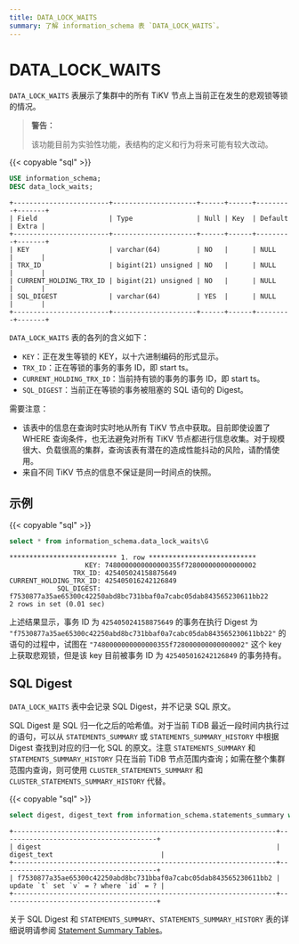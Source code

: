```yaml
---
title: DATA_LOCK_WAITS
summary: 了解 information_schema 表 `DATA_LOCK_WAITS`。
---
```


# DATA_LOCK_WAITS

`DATA_LOCK_WAITS` 表展示了集群中的所有 TiKV 节点上当前正在发生的悲观锁等锁的情况。

> **警告：**
>
> 该功能目前为实验性功能，表结构的定义和行为将来可能有较大改动。

{{< copyable "sql" >}}

```sql
USE information_schema;
DESC data_lock_waits;
```

```
+------------------------+---------------------+------+------+---------+-------+
| Field                  | Type                | Null | Key  | Default | Extra |
+------------------------+---------------------+------+------+---------+-------+
| KEY                    | varchar(64)         | NO   |      | NULL    |       |
| TRX_ID                 | bigint(21) unsigned | NO   |      | NULL    |       |
| CURRENT_HOLDING_TRX_ID | bigint(21) unsigned | NO   |      | NULL    |       |
| SQL_DIGEST             | varchar(64)         | YES  |      | NULL    |       |
+------------------------+---------------------+------+------+---------+-------+
```

`DATA_LOCK_WAITS` 表的各列的含义如下：

* `KEY`：正在发生等锁的 KEY，以十六进制编码的形式显示。
* `TRX_ID`：正在等锁的事务的事务 ID，即 start ts。
* `CURRENT_HOLDING_TRX_ID`：当前持有锁的事务的事务 ID，即 start ts。
* `SQL_DIGEST`：当前正在等锁的事务被阻塞的 SQL 语句的 Digest。

需要注意：

* 该表中的信息在查询时实时地从所有 TiKV 节点中获取。目前即使设置了 WHERE 查询条件，也无法避免对所有 TiKV 节点都进行信息收集。对于规模很大、负载很高的集群，查询该表有潜在的造成性能抖动的风险，请酌情使用。
* 来自不同 TiKV 节点的信息不保证是同一时间点的快照。

## 示例

{{< copyable "sql" >}}

```sql
select * from information_schema.data_lock_waits\G
```

```
*************************** 1. row ***************************                          
                   KEY: 7480000000000000355f728000000000000002                          
                TRX_ID: 425405024158875649                                              
CURRENT_HOLDING_TRX_ID: 425405016242126849                                              
            SQL_DIGEST: f7530877a35ae65300c42250abd8bc731bbaf0a7cabc05dab843565230611bb22
2 rows in set (0.01 sec)                                                                
```

上述结果显示，事务 ID 为 `425405024158875649` 的事务在执行 Digest 为 `"f7530877a35ae65300c42250abd8bc731bbaf0a7cabc05dab843565230611bb22"` 的语句的过程中，试图在 `"7480000000000000355f728000000000000002"` 这个 key 上获取悲观锁，但是该 key 目前被事务 ID 为 `425405016242126849` 的事务持有。

## SQL Digest

`DATA_LOCK_WAITS` 表中会记录 SQL Digest，并不记录 SQL 原文。

SQL Digest 是 SQL 归一化之后的哈希值。对于当前 TiDB 最近一段时间内执行过的语句，可以从 `STATEMENTS_SUMMARY` 或 `STATEMENTS_SUMMARY_HISTORY` 中根据 Digest 查找到对应的归一化 SQL 的原文。注意 `STATEMENTS_SUMMARY` 和 `STATEMENTS_SUMMARY_HISTORY` 只在当前 TiDB 节点范围内查询；如需在整个集群范围内查询，则可使用 `CLUSTER_STATEMENTS_SUMMARY` 和 `CLUSTER_STATEMENTS_SUMMARY_HISTORY` 代替。

{{< copyable "sql" >}}

```sql
select digest, digest_text from information_schema.statements_summary where digest = "f7530877a35ae65300c42250abd8bc731bbaf0a7cabc05dab843565230611bb2";
```

```
+------------------------------------------------------------------+---------------------------------------+
| digest                                                           | digest_text                           |
+------------------------------------------------------------------+---------------------------------------+
| f7530877a35ae65300c42250abd8bc731bbaf0a7cabc05dab843565230611bb2 | update `t` set `v` = ? where `id` = ? |
+------------------------------------------------------------------+---------------------------------------+
```

关于 SQL Digest 和 `STATEMENTS_SUMMARY`、`STATEMENTS_SUMMARY_HISTORY` 表的详细说明请参阅 [Statement Summary Tables](/statement-summary-tables.md)。
